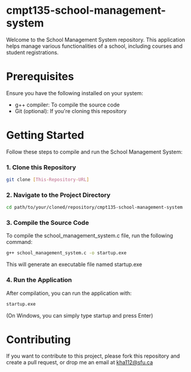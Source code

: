 # cmpt135-school-management-system
Welcome to the School Management System repository. This application helps manage various functionalities of a school, including courses and student registrations.

# Prerequisites
Ensure you have the following installed on your system:
- g++ compiler: To compile the source code
- Git (optional): If you're cloning this repository

# Getting Started
Follow these steps to compile and run the School Management System:

### 1. Clone this Repository
```bash
git clone [This-Repository-URL]
```

### 2. Navigate to the Project Directory
```bash
cd path/to/your/cloned/repository/cmpt135-school-management-system
```

### 3. Compile the Source Code
To compile the school_management_system.c file, run the following command:
```bash
g++ school_management_system.c -o startup.exe
```
This will generate an executable file named startup.exe

### 4. Run the Application
After compilation, you can run the application with:
```bash
startup.exe
```
(On Windows, you can simply type startup and press Enter)

# Contributing
If you want to contribute to this project, please fork this repository and create a pull request, or drop me an email at kha112@sfu.ca
